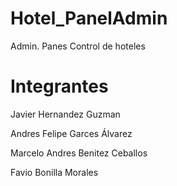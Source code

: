 # Hotel_PanelAdmin
Admin. Panes Control de hoteles


# Integrantes
Javier Hernandez Guzman

Andres Felipe Garces Álvarez

Marcelo Andres Benitez Ceballos

Favio Bonilla Morales
